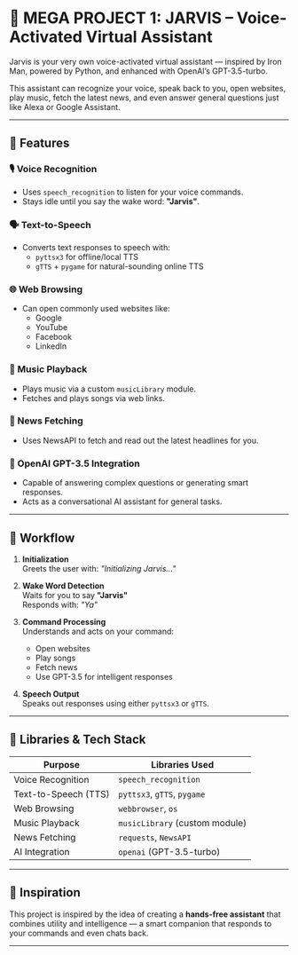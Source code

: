 # 🤖 MEGA PROJECT 1: JARVIS – Voice-Activated Virtual Assistant

Jarvis is your very own voice-activated virtual assistant — inspired by Iron Man, powered by Python, and enhanced with OpenAI’s GPT-3.5-turbo.

This assistant can recognize your voice, speak back to you, open websites, play music, fetch the latest news, and even answer general questions just like Alexa or Google Assistant.

---

## 🚀 Features

### 🎙️ Voice Recognition
- Uses `speech_recognition` to listen for your voice commands.
- Stays idle until you say the wake word: **"Jarvis"**.

### 🗣️ Text-to-Speech
- Converts text responses to speech with:
  - `pyttsx3` for offline/local TTS
  - `gTTS` + `pygame` for natural-sounding online TTS

### 🌐 Web Browsing
- Can open commonly used websites like:
  - Google
  - YouTube
  - Facebook
  - LinkedIn

### 🎵 Music Playback
- Plays music via a custom `musicLibrary` module.
- Fetches and plays songs via web links.

### 📰 News Fetching
- Uses NewsAPI to fetch and read out the latest headlines for you.

### 🧠 OpenAI GPT-3.5 Integration
- Capable of answering complex questions or generating smart responses.
- Acts as a conversational AI assistant for general tasks.

---

## 🔁 Workflow

1. **Initialization**  
   Greets the user with: _"Initializing Jarvis..."_

2. **Wake Word Detection**  
   Waits for you to say **"Jarvis"**  
   Responds with: _"Ya"_

3. **Command Processing**  
   Understands and acts on your command:
   - Open websites
   - Play songs
   - Fetch news
   - Use GPT-3.5 for intelligent responses

4. **Speech Output**  
   Speaks out responses using either `pyttsx3` or `gTTS`.

---

## 🧰 Libraries & Tech Stack

| Purpose               | Libraries Used                          |
|-----------------------|-----------------------------------------|
| Voice Recognition     | `speech_recognition`                    |
| Text-to-Speech (TTS)  | `pyttsx3`, `gTTS`, `pygame`             |
| Web Browsing          | `webbrowser`, `os`                      |
| Music Playback        | `musicLibrary` (custom module)          |
| News Fetching         | `requests`, `NewsAPI`                   |
| AI Integration        | `openai` (GPT-3.5-turbo)                |

---

## 🧠 Inspiration

This project is inspired by the idea of creating a **hands-free assistant** that combines utility and intelligence — a smart companion that responds to your commands and even chats back.

---
